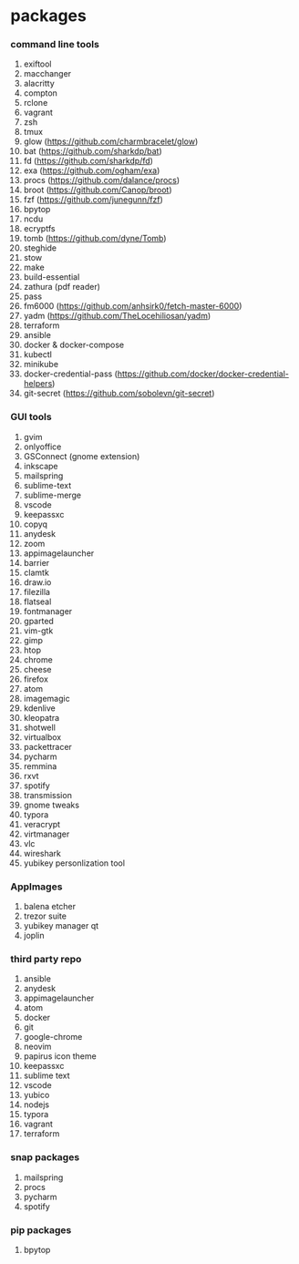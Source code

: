 # packages

### command line tools
1. exiftool
2. macchanger
3. alacritty
4. compton
5. rclone
6. vagrant
7. zsh
8. tmux
9. glow (https://github.com/charmbracelet/glow)
10. bat (https://github.com/sharkdp/bat)
11. fd (https://github.com/sharkdp/fd)
12. exa (https://github.com/ogham/exa)
13. procs (https://github.com/dalance/procs)
14. broot (https://github.com/Canop/broot)
15. fzf (https://github.com/junegunn/fzf)
16. bpytop
17. ncdu
18. ecryptfs
19. tomb (https://github.com/dyne/Tomb)
20. steghide
21. stow
22. make
23. build-essential
24. zathura (pdf reader)
25. pass
26. fm6000 (https://github.com/anhsirk0/fetch-master-6000)
27. yadm (https://github.com/TheLocehiliosan/yadm)
28. terraform
29. ansible
30. docker & docker-compose
31. kubectl
32. minikube
33. docker-credential-pass (https://github.com/docker/docker-credential-helpers)
34. git-secret (https://github.com/sobolevn/git-secret)

### GUI tools
1. gvim
2. onlyoffice
3. GSConnect (gnome extension)
4. inkscape
5. mailspring
6. sublime-text
7. sublime-merge
8. vscode
9. keepassxc
10. copyq
11. anydesk
12. zoom
13. appimagelauncher
14. barrier
15. clamtk
16. draw.io
17. filezilla
18. flatseal
19. fontmanager
20. gparted
21. vim-gtk
22. gimp
23. htop
24. chrome
25. cheese
26. firefox
27. atom
28. imagemagic
29. kdenlive
30. kleopatra
31. shotwell
32. virtualbox
33. packettracer
34. pycharm
35. remmina
36. rxvt
37. spotify
38. transmission
39. gnome tweaks
40. typora
41. veracrypt
42. virtmanager
43. vlc
44. wireshark
45. yubikey personlization tool

### AppImages
1. balena etcher
2. trezor suite
3. yubikey manager qt
4. joplin

### third party repo
1. ansible
2. anydesk
3. appimagelauncher
4. atom
5. docker
5. git
6. google-chrome
7. neovim
8. papirus icon theme
9. keepassxc
10. sublime text
11. vscode
12. yubico
13. nodejs
14. typora
15. vagrant
16. terraform

### snap packages
1. mailspring
2. procs
3. pycharm
4. spotify

### pip packages
1. bpytop

<br>


